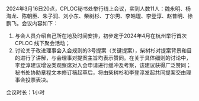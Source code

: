 2024年3月16日20点，CPLOC秘书处举行线上会议，实到人数11人：魏永明、杨海龙、陈朝臣、朱子润、刘小东、柴树杉、丁尔男、李皓琨、李登淳、赵普明、徐鹏飞。会议内容如下：

1. 与会人员介绍自己所在地及时间安排，初步定于2024年4月在杭州举行首次 CPLOC 线下聚会活动；
2. 讨论关于改进理事会入会规则的3号提案（关键提案），柴树杉对提案背景和目的进行了讲解，与会理事对提案主旨均表示赞同。在关于具体细则的讨论中，李登淳建议增设类观察席对入会申请进行缓冲及考察，该建议获得广泛赞同；秘书处协助章程文本修订稿起草后，将由柴树杉和李登淳发起共同提案交由理事会投票表决。

会议时长：1小时
